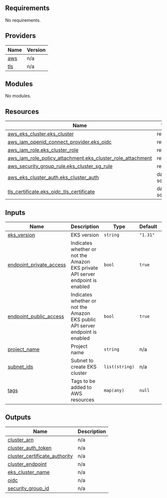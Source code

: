 ## Requirements

No requirements.

## Providers

| Name | Version |
|------|---------|
| <a name="provider_aws"></a> [aws](#provider\_aws) | n/a |
| <a name="provider_tls"></a> [tls](#provider\_tls) | n/a |

## Modules

No modules.

## Resources

| Name | Type |
|------|------|
| [aws_eks_cluster.eks_cluster](https://registry.terraform.io/providers/hashicorp/aws/latest/docs/resources/eks_cluster) | resource |
| [aws_iam_openid_connect_provider.eks_oidc](https://registry.terraform.io/providers/hashicorp/aws/latest/docs/resources/iam_openid_connect_provider) | resource |
| [aws_iam_role.eks_cluster_role](https://registry.terraform.io/providers/hashicorp/aws/latest/docs/resources/iam_role) | resource |
| [aws_iam_role_policy_attachment.eks_cluster_role_attachment](https://registry.terraform.io/providers/hashicorp/aws/latest/docs/resources/iam_role_policy_attachment) | resource |
| [aws_security_group_rule.eks_cluster_sg_rule](https://registry.terraform.io/providers/hashicorp/aws/latest/docs/resources/security_group_rule) | resource |
| [aws_eks_cluster_auth.eks_cluster_auth](https://registry.terraform.io/providers/hashicorp/aws/latest/docs/data-sources/eks_cluster_auth) | data source |
| [tls_certificate.eks_oidc_tls_certificate](https://registry.terraform.io/providers/hashicorp/tls/latest/docs/data-sources/certificate) | data source |

## Inputs

| Name | Description | Type | Default | Required |
|------|-------------|------|---------|:--------:|
| <a name="input_eks_version"></a> [eks\_version](#input\_eks\_version) | EKS version | `string` | `"1.31"` | no |
| <a name="input_endpoint_private_access"></a> [endpoint\_private\_access](#input\_endpoint\_private\_access) | Indicates whether or not the Amazon EKS private API server endpoint is enabled | `bool` | `true` | no |
| <a name="input_endpoint_public_access"></a> [endpoint\_public\_access](#input\_endpoint\_public\_access) | Indicates whether or not the Amazon EKS public API server endpoint is enabled | `bool` | `true` | no |
| <a name="input_project_name"></a> [project\_name](#input\_project\_name) | Project name | `string` | n/a | yes |
| <a name="input_subnet_ids"></a> [subnet\_ids](#input\_subnet\_ids) | Subnet to create EKS cluster | `list(string)` | n/a | yes |
| <a name="input_tags"></a> [tags](#input\_tags) | Tags to be added to AWS resources | `map(any)` | `null` | no |

## Outputs

| Name | Description |
|------|-------------|
| <a name="output_cluster_arn"></a> [cluster\_arn](#output\_cluster\_arn) | n/a |
| <a name="output_cluster_auth_token"></a> [cluster\_auth\_token](#output\_cluster\_auth\_token) | n/a |
| <a name="output_cluster_certificate_authority"></a> [cluster\_certificate\_authority](#output\_cluster\_certificate\_authority) | n/a |
| <a name="output_cluster_endpoint"></a> [cluster\_endpoint](#output\_cluster\_endpoint) | n/a |
| <a name="output_eks_cluster_name"></a> [eks\_cluster\_name](#output\_eks\_cluster\_name) | n/a |
| <a name="output_oidc"></a> [oidc](#output\_oidc) | n/a |
| <a name="output_security_group_id"></a> [security\_group\_id](#output\_security\_group\_id) | n/a |
